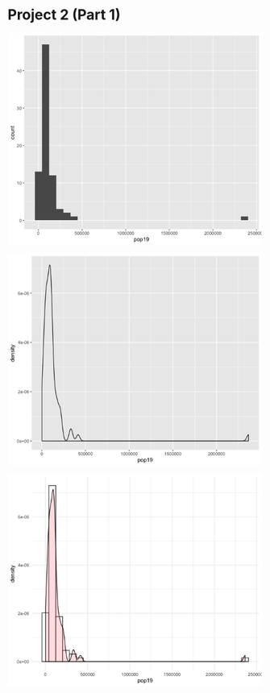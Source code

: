 # Project 2 (Part 1)

![](https://github.com/szzeledon/Data100-Workshop/blob/master/Azeri_Project2_Plot1.png)

![](https://github.com/szzeledon/Data100-Workshop/blob/master/Azeri_Project2_Plot2.png)

![](https://github.com/szzeledon/Data100-Workshop/blob/master/Azeri_Project2_Plot3.png)
